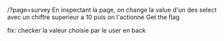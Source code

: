 /?page=survey
En inspectant la page, on change la value d'un des select avec un chiffre superieur a 10 puis on l'actionne
Get the flag

fix:
	checker la valeur choisie par le user en back
